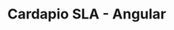 # Cardapio SLA - Angular

<!-- place the tags -->
<!-- technologies -->
<!-- how to run -->
<!-- who to contact -->
<!-- how to contribute -->
